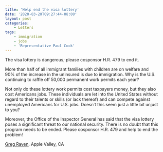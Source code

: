 ```yaml
---
title: 'Help end the visa lottery'
date: '2020-03-20T09:27:44-08:00'
layout: post
categories:
    - Letters
tags:
    - immigration
    - jobs
    - 'Representative Paul Cook'
---
```


The visa lottery is dangerous; please cosponsor H.R. 479 to end it.

More than half of all immigrant families with children are on welfare and 90% of the increase in the uninsured is due to immigration. Why is the U.S. continuing to raffle off 50,000 permanent work permits each year?

Not only do these lottery work permits cost taxpayers money, but they also cost Americans jobs. These individuals are let into the United States without regard to their talents or skills (or lack thereof) and can compete against unemployed Americans for U.S. jobs. Doesn’t this seem just a little bit unjust to you?

Moreover, the Office of the Inspector General has said that the visa lottery poses a significant threat to our national security. There is no doubt that this program needs to be ended. Please cosponsor H.R. 479 and help to end the problem!

[Greg Raven](https://www.gregraven.org/), Apple Valley, CA